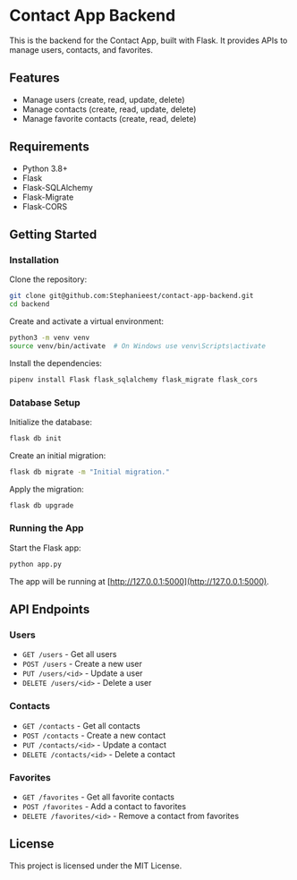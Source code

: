 # Contact App Backend

This is the backend for the Contact App, built with Flask. It provides APIs to manage users, contacts, and favorites.

## Features
- Manage users (create, read, update, delete)
- Manage contacts (create, read, update, delete)
- Manage favorite contacts (create, read, delete)

## Requirements
- Python 3.8+
- Flask
- Flask-SQLAlchemy
- Flask-Migrate
- Flask-CORS

## Getting Started

### Installation

Clone the repository:

```sh
git clone git@github.com:Stephanieest/contact-app-backend.git
cd backend
```

Create and activate a virtual environment:

```sh
python3 -m venv venv
source venv/bin/activate  # On Windows use venv\Scripts\activate
```

Install the dependencies:

```sh
pipenv install Flask flask_sqlalchemy flask_migrate flask_cors
```

### Database Setup

Initialize the database:

```sh
flask db init
```

Create an initial migration:

```sh
flask db migrate -m "Initial migration."
```

Apply the migration:

```sh
flask db upgrade
```

### Running the App

Start the Flask app:

```sh
python app.py
```

The app will be running at [http://127.0.0.1:5000](http://127.0.0.1:5000).

## API Endpoints

### Users
- `GET /users` - Get all users
- `POST /users` - Create a new user
- `PUT /users/<id>` - Update a user
- `DELETE /users/<id>` - Delete a user

### Contacts
- `GET /contacts` - Get all contacts
- `POST /contacts` - Create a new contact
- `PUT /contacts/<id>` - Update a contact
- `DELETE /contacts/<id>` - Delete a contact

### Favorites
- `GET /favorites` - Get all favorite contacts
- `POST /favorites` - Add a contact to favorites
- `DELETE /favorites/<id>` - Remove a contact from favorites

## License

This project is licensed under the MIT License.
